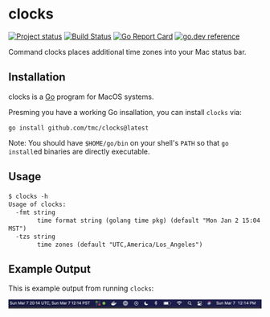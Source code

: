 # clocks

[![Project status](https://img.shields.io/github/release/tmc/clocks.svg?style=flat-square)](https://github.com/tmc/clocks/releases/latest)
[![Build Status](https://github.com/tmc/clocks/workflows/Test/badge.svg)](https://github.com/tmc/clocks/actions?query=workflow%3ATest)
[![Go Report Card](https://goreportcard.com/badge/tmc/clocks?cache=0)](https://goreportcard.com/report/tmc/clocks)
[![go.dev reference](https://img.shields.io/badge/go.dev-reference-007d9c?logo=go&logoColor=white&style=flat-square)](https://pkg.go.dev/github.com/tmc/clocks)

Command clocks places additional time zones into your Mac status bar.

## Installation

clocks is a [Go](https://golang.org/) program for MacOS systems.

Presming  you have a working Go insallation, you can install `clocks` via:

```console
go install github.com/tmc/clocks@latest
```

Note: You should have `$HOME/go/bin` on your shell's `PATH` so that `go install`ed binaries are directly executable.

## Usage

```console
$ clocks -h
Usage of clocks:
  -fmt string
    	time format string (golang time pkg) (default "Mon Jan 2 15:04 MST")
  -tzs string
    	time zones (default "UTC,America/Los_Angeles")
```

## Example Output

This is example output from running `clocks`:

![example output](./docs/example-statusbar-image.png)
